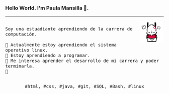 ### Hello World. I'm Paula Mansilla 👋.
---
<p>
  <img src="./pochacco-gif-2.gif" align="right" width="15%"/>
  <samp>
    <br>Soy una estuadiante aprendiendo de la carrera de computación.
    <br>
    <br>🔹 Actualmente estoy aprendiendo el sistema operativo linux.
    <br>🔹 Estoy aprendiendo a programar.
    <br>🔹 Me interesa aprender el desarrollo de mi carrera y poder terminarla.
    <br>🔹 
    </samp>
   <br>
  <br>
  <p align="center">
    <samp>
      #html, #css, #java, #git, #SQL, #Bash, #linux
     </samp>
    <br>
  </p>
  
</p>

